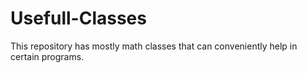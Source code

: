 # Usefull-Classes
This repository has mostly math classes that can conveniently help in certain programs.

